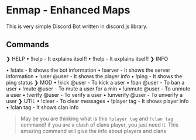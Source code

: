 # Enmap - Enhanced Maps

This is very simple Discord Bot written in discord.js library. 

## Commands
❯ HELP
• !help - It explains itself!
• !help - It explains itself!
❯ INFO

• !stats - It shows the bot information
• !server - It shows the server information
• !user @user - It shows the player info
• !ping - It shows the ping status
❯ MOD
• !kick @user - To kick a user
• !ban @user - To ban a user
• !mute @user - To mute a user for a min
• !unmute @user - To unmute a user
• !verify @user - To verify a user
• !unverify @user - To unverify a user
❯ UTIL
• !clear - To clear messages
• !player tag - It shows player info 
• !clan tag - It shows clan info

> May be you are thinking what is this `!player tag` and `!clan tag` command! if you are a clash of clans player, you just need it. This amazing command will give the info about players and clans

